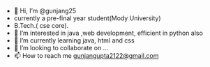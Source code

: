 - 👋 Hi, I’m @gunjang25
- currently a pre-final year student(Mody University)
- B.Tech.( cse core).
- 👀 I’m interested in java ,web development, efficient in python also
- 🌱 I’m currently learning  java, html and css
- 💞️ I’m looking to collaborate on ...
- 📫 How to reach me gunjangupta2122@gmail.com

<!---
gunjang25/gunjang25 is a ✨ special ✨ repository because its `README.md` (this file) appears on your GitHub profile.
You can click the Preview link to take a look at your changes.
--->
